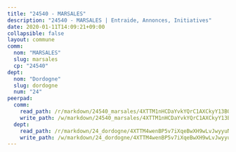 ```yaml
---
title: "24540 - MARSALES"
description: "24540 - MARSALES | Entraide, Annonces, Initiatives"
date: 2020-01-11T14:09:21+09:00
collapsible: false
layout: commune
comm:
  nom: "MARSALES"
  slug: marsales
  cp: "24540"
dept:
  nom: "Dordogne"
  slug: dordogne
  num: "24"
peerpad:
  comm:
    read_path: /r/markdown/24540_marsales/4XTTM1nHCDaYvkYQrC1AXCkyY13BQ7cRWcNDUc94fUiiJ5T11
    write_path: /w/markdown/24540_marsales/4XTTM1nHCDaYvkYQrC1AXCkyY13BQ7cRWcNDUc94fUiiJ5T11-K3TgTx6o8HxND4GPdFf4EH1NdvrCeqPdSuV4xAVGwfFhZGRKBYJwPMD8gTYhpJv7HnP1V8WdxAxzbVcmDeneJvKWvUqbNEgDsFrwsRC76zVaZVxQtUX7zqKPcTV4BrPvweuqieiK
  dept:
    read_path: /r/markdown/24_dordogne/4XTTM4wenBP5v7iXqeBwXH9wLvJwyyuNKzLxRyGzSZXmCuzgg
    write_path: /w/markdown/24_dordogne/4XTTM4wenBP5v7iXqeBwXH9wLvJwyyuNKzLxRyGzSZXmCuzgg-K3TgUusQQUSAmJPXozCTSBeqjqksxkVWGVxtHwEFrs5RuocQr8weKG2oQg7MVeg2F9Hhv7ggtBiBU8D9pdXEPa9M67VU3BzgAG9BCtQw3VY3Xcxk2YSegk3iUXMkpicGxxJr7mWp
---
```



